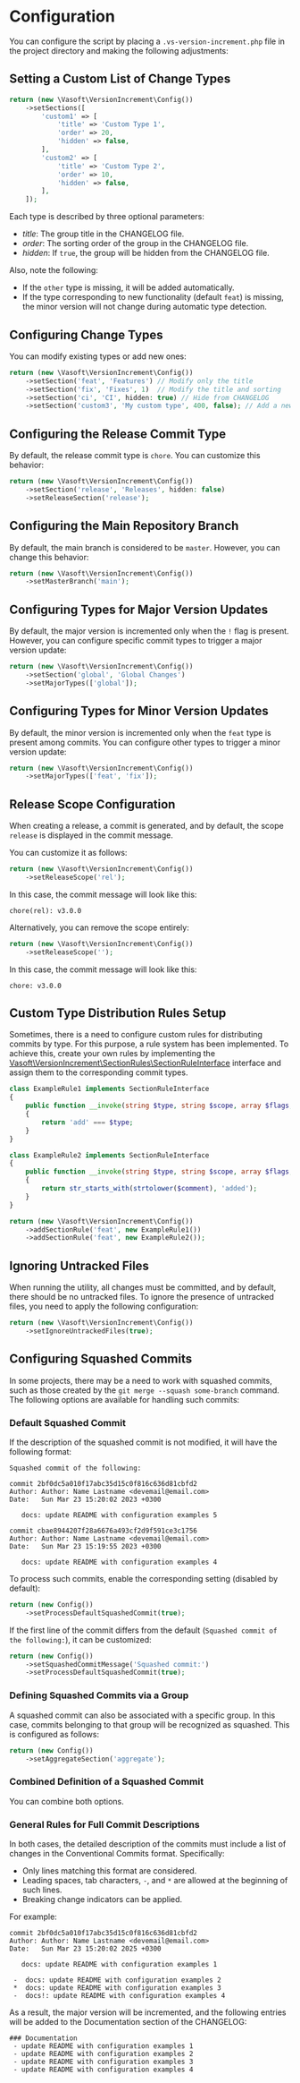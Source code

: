 # Configuration

You can configure the script by placing a `.vs-version-increment.php` file in the project directory and making the
following adjustments:

## Setting a Custom List of Change Types

```php
return (new \Vasoft\VersionIncrement\Config())
    ->setSections([
        'custom1' => [
            'title' => 'Custom Type 1', 
            'order' => 20,
            'hidden' => false,
        ],   
        'custom2' => [
            'title' => 'Custom Type 2', 
            'order' => 10,
            'hidden' => false,
        ],   
    ]);
```

Each type is described by three optional parameters:

- *title*: The group title in the CHANGELOG file.
- *order*: The sorting order of the group in the CHANGELOG file.
- *hidden*: If `true`, the group will be hidden from the CHANGELOG file.

Also, note the following:

- If the `other` type is missing, it will be added automatically.
- If the type corresponding to new functionality (default `feat`) is missing, the minor version will not change during
  automatic type detection.

## Configuring Change Types

You can modify existing types or add new ones:

```php
return (new \Vasoft\VersionIncrement\Config())
    ->setSection('feat', 'Features') // Modify only the title
    ->setSection('fix', 'Fixes', 1)  // Modify the title and sorting
    ->setSection('ci', 'CI', hidden: true) // Hide from CHANGELOG
    ->setSection('custom3', 'My custom type', 400, false); // Add a new type that is hidden from CHANGELOG
```

## Configuring the Release Commit Type

By default, the release commit type is `chore`. You can customize this behavior:

```php
return (new \Vasoft\VersionIncrement\Config())
    ->setSection('release', 'Releases', hidden: false)
    ->setReleaseSection('release');
```

## Configuring the Main Repository Branch

By default, the main branch is considered to be `master`. However, you can change this behavior:

```php
return (new \Vasoft\VersionIncrement\Config())
    ->setMasterBranch('main');
```

## Configuring Types for Major Version Updates

By default, the major version is incremented only when the `!` flag is present. However, you can configure specific
commit types to trigger a major version update:

```php
return (new \Vasoft\VersionIncrement\Config())
    ->setSection('global', 'Global Changes')
    ->setMajorTypes(['global']);
```

## Configuring Types for Minor Version Updates

By default, the minor version is incremented only when the `feat` type is present among commits. You can configure other
types to trigger a minor version update:

```php
return (new \Vasoft\VersionIncrement\Config())
    ->setMajorTypes(['feat', 'fix']);
```

## Release Scope Configuration

When creating a release, a commit is generated, and by default, the scope `release` is displayed in the commit message.

You can customize it as follows:

```php
return (new \Vasoft\VersionIncrement\Config())
    ->setReleaseScope('rel');
```

In this case, the commit message will look like this:

```
chore(rel): v3.0.0
```

Alternatively, you can remove the scope entirely:

```php
return (new \Vasoft\VersionIncrement\Config())
    ->setReleaseScope('');
```

In this case, the commit message will look like this:

```
chore: v3.0.0
```
## Custom Type Distribution Rules Setup

Sometimes, there is a need to configure custom rules for distributing commits by type. For this purpose, a rule system has been implemented. To achieve this, create your own rules by implementing the [Vasoft\VersionIncrement\SectionRules\SectionRuleInterface](https://github.com/Voral/vs-version-incrementor/blob/master/src/SectionRules/SectionRuleInterface.php) interface and assign them to the corresponding commit types.

```php
class ExampleRule1 implements SectionRuleInterface
{
    public function __invoke(string $type, string $scope, array $flags, string $comment): bool
    {
        return 'add' === $type;
    }
}

class ExampleRule2 implements SectionRuleInterface
{
    public function __invoke(string $type, string $scope, array $flags, string $comment): bool
    {
        return str_starts_with(strtolower($comment), 'added');
    }
}

return (new \Vasoft\VersionIncrement\Config())
    ->addSectionRule('feat', new ExampleRule1())
    ->addSectionRule('feat', new ExampleRule2());
```


## Ignoring Untracked Files

When running the utility, all changes must be committed, and by default, there should be no untracked files. To ignore
the presence of untracked files, you need to apply the following configuration:

```php
return (new \Vasoft\VersionIncrement\Config())
    ->setIgnoreUntrackedFiles(true);
```

## Configuring Squashed Commits

In some projects, there may be a need to work with squashed commits, such as those created by
the `git merge --squash some-branch` command. The following options are available for handling such commits:

### Default Squashed Commit

If the description of the squashed commit is not modified, it will have the following format:

```text
Squashed commit of the following:

commit 2bf0dc5a010f17abc35d15c0f816c636d81cbfd2
Author: Author: Name Lastname <devemail@email.com>
Date:   Sun Mar 23 15:20:02 2023 +0300

   docs: update README with configuration examples 5
   
commit cbae8944207f28a6676a493cf2d9f591ce3c1756
Author: Author: Name Lastname <devemail@email.com>
Date:   Sun Mar 23 15:19:55 2023 +0300

   docs: update README with configuration examples 4

```

To process such commits, enable the corresponding setting (disabled by default):

```php
return (new Config())
    ->setProcessDefaultSquashedCommit(true);
```

If the first line of the commit differs from the default (`Squashed commit of the following:`), it can be customized:

```php
return (new Config())
    ->setSquashedCommitMessage('Squashed commit:')
    ->setProcessDefaultSquashedCommit(true);
```

### Defining Squashed Commits via a Group

A squashed commit can also be associated with a specific group. In this case, commits belonging to that group will be
recognized as squashed. This is configured as follows:

```php
return (new Config())
    ->setAggregateSection('aggregate');
```
### Combined Definition of a Squashed Commit

You can combine both options.

### General Rules for Full Commit Descriptions

In both cases, the detailed description of the commits must include a list of changes in the Conventional Commits
format. Specifically:

- Only lines matching this format are considered.
- Leading spaces, tab characters, `-`, and `*` are allowed at the beginning of such lines.
- Breaking change indicators can be applied.

For example:

```text
commit 2bf0dc5a010f17abc35d15c0f816c636d81cbfd2
Author: Author: Name Lastname <devemail@email.com>
Date:   Sun Mar 23 15:20:02 2025 +0300

   docs: update README with configuration examples 1
   
 -  docs: update README with configuration examples 2
 *  docs: update README with configuration examples 3
 -  docs!: update README with configuration examples 4
```

As a result, the major version will be incremented, and the following entries will be added to the Documentation section
of the CHANGELOG:

```text
### Documentation
 - update README with configuration examples 1
 - update README with configuration examples 2
 - update README with configuration examples 3
 - update README with configuration examples 4
```
